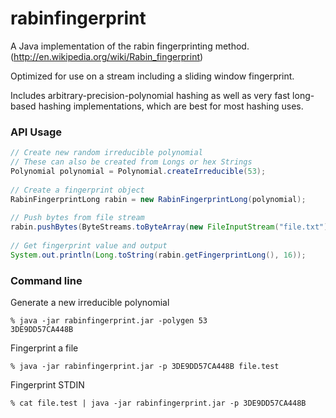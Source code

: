 rabinfingerprint
================

A Java implementation of the rabin fingerprinting method. (http://en.wikipedia.org/wiki/Rabin_fingerprint)

Optimized for use on a stream including a sliding window fingerprint.

Includes arbitrary-precision-polynomial hashing as well as very fast long-based hashing implementations, which are best for most hashing uses.

### API Usage ###
```Java
// Create new random irreducible polynomial
// These can also be created from Longs or hex Strings
Polynomial polynomial = Polynomial.createIrreducible(53);
		
// Create a fingerprint object
RabinFingerprintLong rabin = new RabinFingerprintLong(polynomial);
		
// Push bytes from file stream
rabin.pushBytes(ByteStreams.toByteArray(new FileInputStream("file.txt")));
		
// Get fingerprint value and output
System.out.println(Long.toString(rabin.getFingerprintLong(), 16));
```

### Command line ###

Generate a new irreducible polynomial
```
% java -jar rabinfingerprint.jar -polygen 53
3DE9DD57CA448B
```

Fingerprint a file
```
% java -jar rabinfingerprint.jar -p 3DE9DD57CA448B file.test
```

Fingerprint STDIN
```
% cat file.test | java -jar rabinfingerprint.jar -p 3DE9DD57CA448B
```